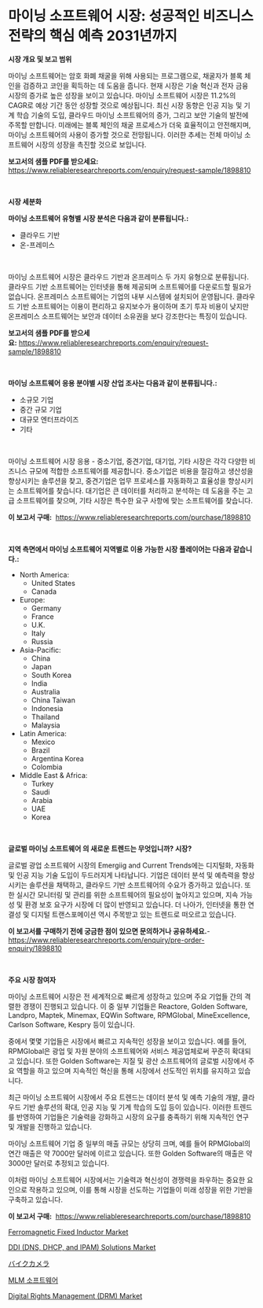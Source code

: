 <p><h1>마이닝 소프트웨어 시장: 성공적인 비즈니스 전략의 핵심 예측 2031년까지</h1></p><p><strong>시장 개요 및 보고 범위</strong></p>
<p><p>마이닝 소프트웨어는 암호 화폐 채굴을 위해 사용되는 프로그램으로, 채굴자가 블록 체인을 검증하고 코인을 획득하는 데 도움을 줍니다. 현재 시장은 기술 혁신과 전자 금융 시장의 증가로 높은 성장을 보이고 있습니다. 마이닝 소프트웨어 시장은 11.2%의 CAGR로 예상 기간 동안 성장할 것으로 예상됩니다. 최신 시장 동향은 인공 지능 및 기계 학습 기술의 도입, 클라우드 마이닝 소프트웨어의 증가, 그리고 보안 기술의 발전에 주목할 만합니다. 미래에는 블록 체인의 채굴 프로세스가 더욱 효율적이고 안전해지며, 마이닝 소프트웨어의 사용이 증가할 것으로 전망됩니다. 이러한 추세는 전체 마이닝 소프트웨어 시장의 성장을 촉진할 것으로 보입니다.</p></p>
<p><strong>보고서의 샘플 PDF를 받으세요:</strong> <a href="https://www.reliableresearchreports.com/enquiry/request-sample/1898810">https://www.reliableresearchreports.com/enquiry/request-sample/1898810</a></p>
<p>&nbsp;</p>
<p><strong>시장 세분화</strong></p>
<p><strong>마이닝 소프트웨어 유형별 시장 분석은 다음과 같이 분류됩니다.:</strong></p>
<p><ul><li>클라우드 기반</li><li>온-프레미스</li></ul></p>
<p>&nbsp;</p>
<p><p>마이닝 소프트웨어 시장은 클라우드 기반과 온프레미스 두 가지 유형으로 분류됩니다. 클라우드 기반 소프트웨어는 인터넷을 통해 제공되며 소프트웨어를 다운로드할 필요가 없습니다. 온프레미스 소프트웨어는 기업의 내부 시스템에 설치되어 운영됩니다. 클라우드 기반 소프트웨어는 이용이 편리하고 유지보수가 용이하며 초기 투자 비용이 낮지만 온프레미스 소프트웨어는 보안과 데이터 소유권을 보다 강조한다는 특징이 있습니다.</p></p>
<p><strong>보고서의 샘플 PDF를 받으세요:</strong>&nbsp;<a href="https://www.reliableresearchreports.com/enquiry/request-sample/1898810">https://www.reliableresearchreports.com/enquiry/request-sample/1898810</a></p>
<p>&nbsp;</p>
<p><strong> 마이닝 소프트웨어 응용 분야별 시장 산업 조사는 다음과 같이 분류됩니다.:</strong></p>
<p><ul><li>소규모 기업</li><li>중간 규모 기업</li><li>대규모 엔터프라이즈</li><li>기타</li></ul></p>
<p>&nbsp;</p>
<p><p>마이닝 소프트웨어 시장 응용 - 중소기업, 중견기업, 대기업, 기타 시장은 각각 다양한 비즈니스 규모에 적합한 소프트웨어를 제공합니다. 중소기업은 비용을 절감하고 생산성을 향상시키는 솔루션을 찾고, 중견기업은 업무 프로세스를 자동화하고 효율성을 향상시키는 소프트웨어를 찾습니다. 대기업은 큰 데이터를 처리하고 분석하는 데 도움을 주는 고급 소프트웨어를 찾으며, 기타 시장은 특수한 요구 사항에 맞는 소프트웨어를 찾습니다.</p></p>
<p><strong>이 보고서 구매:</strong>&nbsp; <a href="https://www.reliableresearchreports.com/purchase/1898810">https://www.reliableresearchreports.com/purchase/1898810</a></p>
<p>&nbsp;</p>
<p><strong>지역 측면에서 마이닝 소프트웨어 지역별로 이용 가능한 시장 플레이어는 다음과 같습니다.:</strong></p>
<p><ul>
    <li>
        North America:
        <ul>
            <li>United States</li>
            <li>Canada</li>
        </ul>
    </li>
    <li>
        Europe:
        <ul>
            <li>Germany</li>
            <li>France</li>
            <li>U.K.</li>
            <li>Italy</li>
            <li>Russia</li>
        </ul>
    </li>
    <li>
        Asia-Pacific:
        <ul>
            <li>China</li>
            <li>Japan</li>
            <li>South Korea</li>
            <li>India</li>
            <li>Australia</li>
            <li>China Taiwan</li>
            <li>Indonesia</li>
            <li>Thailand</li>
            <li>Malaysia</li>
        </ul>
    </li>
    <li>
        Latin America:
        <ul>
            <li>Mexico</li>
            <li>Brazil</li>
            <li>Argentina Korea</li>
            <li>Colombia</li>
        </ul>
    </li>
    <li>
        Middle East & Africa:
        <ul>
            <li>Turkey</li>
            <li>Saudi</li>
            <li>Arabia</li>
            <li>UAE</li>
            <li>Korea</li>
        </ul>
    </li>
    </ul></p>
<p>&nbsp;</p>
<p><strong>글로벌 마이닝 소프트웨어 의 새로운 트렌드는 무엇입니까? 시장?</strong></p>
<p><p>글로벌 광업 소프트웨어 시장의 Emergiig and Current Trends에는 디지털화, 자동화 및 인공 지능 기술 도입이 두드러지게 나타납니다. 기업은 데이터 분석 및 예측력을 향상시키는 솔루션을 채택하고, 클라우드 기반 소프트웨어의 수요가 증가하고 있습니다. 또한 실시간 모니터링 및 관리를 위한 소프트웨어의 필요성이 높아지고 있으며, 지속 가능성 및 환경 보호 요구가 시장에 더 많이 반영되고 있습니다. 더 나아가, 인터넷을 통한 연결성 및 디지털 트랜스포메이션 역시 주목받고 있는 트렌드로 떠오르고 있습니다.</p></p>
<p><strong>이 보고서를 구매하기 전에 궁금한 점이 있으면 문의하거나 공유하세요.</strong>- <a href="https://www.reliableresearchreports.com/enquiry/pre-order-enquiry/1898810">https://www.reliableresearchreports.com/enquiry/pre-order-enquiry/1898810</a></p>
<p>&nbsp;</p>
<p><strong>주요 시장 참여자</strong></p>
<p><p>마이닝 소프트웨어 시장은 전 세계적으로 빠르게 성장하고 있으며 주요 기업들 간의 격렬한 경쟁이 진행되고 있습니다. 이 중 일부 기업들은 Reactore, Golden Software, Landpro, Maptek, Minemax, EQWin Software, RPMGlobal, MineExcellence, Carlson Software, Kespry 등이 있습니다.</p><p>중에서 몇몇 기업들은 시장에서 빠르고 지속적인 성장을 보이고 있습니다. 예를 들어, RPMGlobal은 광업 및 자원 분야의 소프트웨어와 서비스 제공업체로써 꾸준히 확대되고 있습니다. 또한 Golden Software는 지질 및 광산 소프트웨어의 글로벌 시장에서 주요 역할을 하고 있으며 지속적인 혁신을 통해 시장에서 선도적인 위치를 유지하고 있습니다.</p><p>최근 마이닝 소프트웨어 시장에서 주요 트렌드는 데이터 분석 및 예측 기술의 개발, 클라우드 기반 솔루션의 확대, 인공 지능 및 기계 학습의 도입 등이 있습니다. 이러한 트렌드를 반영하여 기업들은 기술력을 강화하고 시장의 요구를 충족하기 위해 지속적인 연구 및 개발을 진행하고 있습니다.</p><p>마이닝 소프트웨어 기업 중 일부의 매출 규모는 상당히 크며, 예를 들어 RPMGlobal의 연간 매출은 약 7000만 달러에 이르고 있습니다. 또한 Golden Software의 매출은 약 3000만 달러로 추정되고 있습니다.</p><p>이처럼 마이닝 소프트웨어 시장에서는 기술력과 혁신성이 경쟁력을 좌우하는 중요한 요인으로 작용하고 있으며, 이를 통해 시장을 선도하는 기업들이 미래 성장을 위한 기반을 구축하고 있습니다.</p></p>
<p><strong>이 보고서 구매:</strong>&nbsp;&nbsp;<a href="https://www.reliableresearchreports.com/purchase/1898810">https://www.reliableresearchreports.com/purchase/1898810</a></p>
<p><p><a href="https://view.publitas.com/reportprime-1/ferromagnetic-fixed-inductor-market-analysis-and-market-size-global-industry-overview-market-segmentation-and-forecast-2024-to-2031/">Ferromagnetic Fixed Inductor Market</a></p><p><a href="https://issuu.com/reportprime-2/docs/ddi-dns-dhcp-and-ipam-solutions-market-size-2030.p">DDI (DNS, DHCP, and IPAM) Solutions Market</a></p><p><a href="https://medium.com/@deontestanton2023/%E3%82%AA%E3%83%BC%E3%83%88%E3%83%90%E3%82%A4%E3%82%AB%E3%83%A1%E3%83%A9%E5%B8%82%E5%A0%B4-2031%E5%B9%B4%E3%81%BE%E3%81%A7%E3%81%AE%E3%83%88%E3%83%AC%E3%83%B3%E3%83%89-%E4%BA%88%E6%B8%AC-%E7%AB%B6%E4%BA%89%E5%88%86%E6%9E%90-019917ed33a4">バイクカメラ</a></p><p><a href="https://github.com/fredrickeglers/Market-Research-Report-List-1/blob/main/7580686194461.md">MLM 소프트웨어</a></p><p><a href="https://issuu.com/reportprime-2/docs/digital-rights-management-drm-market-size-2030.ppt">Digital Rights Management (DRM) Market</a></p></p>
